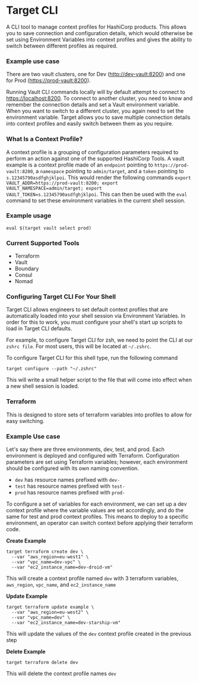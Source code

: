 # Target CLI

A CLI tool to manage context profiles for HashiCorp products.  This allows you to save connection and configuration details, which would otherwise be set using Environment Variables into context profiles and gives the ability to switch between different profiles as required.

### Example use case

There are two vault clusters, one for Dev (<http://dev-vault:8200>) and one for Prod (<https://prod-vault:8200>).

Running Vault CLI commands locally will by default attempt to connect to <https://localhost:8200>.  To connect to another cluster, you need to know and remember the connection details and set a Vault environment variable. When you want to switch to a different cluster, you again need to set the environment variable.  Target allows you to save multiple connection details into context profiles and easily switch between them as you require.

### What Is a Context Profile?

A context profile is a grouping of configuration parameters required to perform an action against one of the supported HashiCorp Tools. A vault example is a context profile made of an `endpoint` pointing to `https://prod-vault:8200`, a `namespace` pointing to `admin/target`, and a `token` pointing to `s.12345790asdfghjklpoi`. This would render the following commands `export VAULT_ADDR=https://prod-vault:8200; export VAULT_NAMESPACE=admin/target; export VAULT_TOKEN=s.12345790asdfghjklpoi`. This can then be used with the `eval` command to set these environment variables in the current shell session.
### Example usage

```shell
eval $(target vault select prod)
```

### Current Supported Tools

- Terraform
- Vault
- Boundary
- Consul
- Nomad

### Configuring Target CLI For Your Shell

Target CLI allows engineers to set default context profiles that are automatically loaded into your shell session via Environment Variables. In order for this to work, you must configure your shell's start up scripts to load in Target CLI defaults.

For example, to configure Target CLI for zsh, we need to point the CLI at our `zshrc file`. For most users, this will be located at `~/.zshrc`.

To configure Target CLI for this shell type, run the following command

```shell
target configure --path "~/.zshrc"
```

This will write a small helper script to the file that will come into effect when a new shell session is loaded.

### Terraform

This is designed to store sets of terraform variables into profiles to allow for easy switching. 

### Example Use case

Let's say there are three environments, dev, test, and prod. Each environment is deployed and configured with Terraform. Configuration parameters are set using Terraform variables; however, each environment should be configured with its own naming convention. 

- `dev` has resource names prefixed with `dev-`
- `test` has resource names prefixed with `test-`
- `prod` has resource names prefixed with `prod-`

To configure a set of variables for each environment, we can set up a dev context profile where the variable values are set accordingly, and do the same for test and prod context profiles. This means to deploy to a specific environment, an operator can switch context before applying their terraform code.

**Create Example**

```shell
target terraform create dev \
  --var "aws_region=eu-west1" \
  --var "vpc_name=dev-vpc" \
  --var "ec2_instance_name=dev-droid-vm"
```

This will create a context profile named `dev` with 3 terraform variables, `aws_region`, `vpc_name`, and `ec2_instance_name`

**Update Example**

```shell
target terraform update example \
  --var "aws_region=eu-west2" \
  --var "vpc_name=dev" \
  --var "ec2_instance_name=dev-starship-vm"
```

This will update the values of the `dev` context profile created in the previous step

**Delete Example**

```shell
target terraform delete dev
```

This will delete the context profile names `dev`